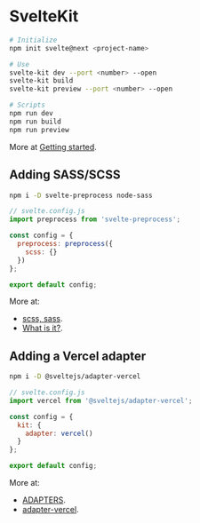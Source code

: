 # SvelteKit

```bash
# Initialize
npm init svelte@next <project-name>
```

```bash
# Use
svelte-kit dev --port <number> --open
svelte-kit build
svelte-kit preview --port <number> --open
```

```bash
# Scripts
npm run dev
npm run build
npm run preview
```

More at [Getting started](https://kit.svelte.dev/docs#introduction-getting-started).

## Adding SASS/SCSS

```bash
npm i -D svelte-preprocess node-sass
```

```js
// svelte.config.js
import preprocess from 'svelte-preprocess';

const config = {
  preprocess: preprocess({
    scss: {}
  })
};

export default config;
```

More at:

- [scss, sass](https://github.com/sveltejs/svelte-preprocess/blob/main/docs/preprocessing.md#scss-sass).
- [What is it?](https://github.com/sveltejs/svelte-preprocess#what-is-it).

## Adding a Vercel adapter

```bash
npm i -D @sveltejs/adapter-vercel
```

```js
// svelte.config.js
import vercel from '@sveltejs/adapter-vercel';

const config = {
  kit: {
    adapter: vercel()
  }
};

export default config;
```

More at:

- [ADAPTERS](https://kit.svelte.dev/docs#adapters).
- [adapter-vercel](https://github.com/sveltejs/kit/tree/master/packages/adapter-vercel#adapter-vercel).
